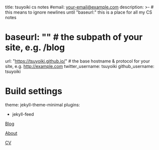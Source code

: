 
title: tsuyoiki cs notes
#email: your-email@example.com
description: >- # this means to ignore newlines until "baseurl:"
   this is a place for all my CS notes
# baseurl: "" # the subpath of your site, e.g. /blog
url: "https://tsuyoiki.github.io/" # the base hostname & protocol for your site, e.g. http://example.com
twitter_username: tsuyoiki
github_username:  tsuyoiki

# Build settings
theme: jekyll-theme-minimal
plugins:
  - jekyll-feed

[Blog](_posts)

[About](about.markdown)

[CV](cv.md)

